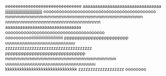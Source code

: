 eeeeeeeeeeeeeeeeeeeeeeeeeeeeee
aaaaaaaaaaaaaaaaaaaaaaaaaaaaaaaa
jjjjjjjjjjjjjjjjjjjjjjjjjjjjjjjjjjj
ooooooooooooooooooooooooooooooooooooooooooo
mmmmmmmmmmmmmmmmmmmmmmmmmmmmmmmmmmmm
nnnnnnnnnnnnnnnnnnnnnnnnnnnnnnnnnnnnn
aaaaaaaaaaaaaaaaaaaaaaaaaaaaaaa
oooooooooooooooooooooooooooooooooooooo
ooooooooooiiiiiiiiiiiiiiiiiiiiiiiiiiiiii
pppppppppppppppppppppppp
uuuuuuuuuuuuuuuuuuuuuuuuuuu
zzzzzzzzzzzzzzzzzzzzzzzzzzzzzzzzzzzz
pppppppppppppppppppppppppppppp
mmmmmmmmmmmmmmmmmmmmmmmmmmmmm
uuuuuuuuuuuuuuuuuuuuuuuuuuuuuuuuuuu
kkkkkkkkkkkkkkkkkkkkkkkkkkkkkk
zzzzzzzzzzzzzzzzzzz
oooooooo
